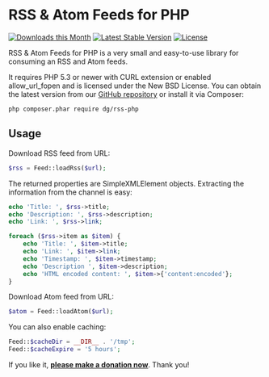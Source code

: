 RSS & Atom Feeds for PHP
========================

[![Downloads this Month](https://img.shields.io/packagist/dm/dg/rss-php.svg)](https://packagist.org/packages/dg/rss-php)
[![Latest Stable Version](https://poser.pugx.org/dg/rss-php/v/stable)](https://github.com/dg/rss-php/releases)
[![License](https://img.shields.io/badge/license-New%20BSD-blue.svg)](https://github.com/dg/rss-php/blob/master/license.md)

RSS & Atom Feeds for PHP is a very small and easy-to-use library for consuming an RSS and Atom feeds.

It requires PHP 5.3 or newer with CURL extension or enabled allow_url_fopen
and is licensed under the New BSD License. You can obtain the latest version from
our [GitHub repository](https://github.com/dg/rss-php/releases) or install it via Composer:

```
php composer.phar require dg/rss-php
```

Usage
-----

Download RSS feed from URL:

```php
$rss = Feed::loadRss($url);
```

The returned properties are SimpleXMLElement objects. Extracting
the information from the channel is easy:

```php
echo 'Title: ', $rss->title;
echo 'Description: ', $rss->description;
echo 'Link: ', $rss->link;

foreach ($rss->item as $item) {
	echo 'Title: ', $item->title;
	echo 'Link: ', $item->link;
	echo 'Timestamp: ', $item->timestamp;
	echo 'Description ', $item->description;
	echo 'HTML encoded content: ', $item->{'content:encoded'};
}
```

Download Atom feed from URL:

```php
$atom = Feed::loadAtom($url);
```

You can also enable caching:

```php
Feed::$cacheDir = __DIR__ . '/tmp';
Feed::$cacheExpire = '5 hours';
```

If you like it, **[please make a donation now](https://nette.org/make-donation?to=rss-php)**. Thank you!
